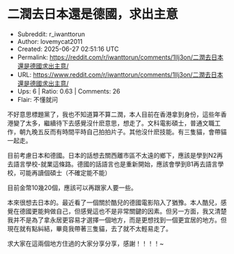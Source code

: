 # 二潤去日本還是德國，求出主意

- Subreddit: r_iwanttorun
- Author: lovemycat2011
- Created: 2025-06-27 02:51:16 UTC
- Permalink: https://reddit.com/r/iwanttorun/comments/1llj3on/二潤去日本還是德國求出主意/
- URL: https://www.reddit.com/r/iwanttorun/comments/1llj3on/二潤去日本還是德國求出主意/
- Ups: 6 | Ratio: 0.63 | Comments: 26
- Flair: 不懂就问


不好意思標題黨了，我也不知道算不算二潤，本人目前在香港拿到身份，這些年香港變了太多，繼續待下去感覺沒什麽意思，想走了。文科電影碩士，普通文職工作，朝九晚五反而有時間平時自己拍拍片子。其他沒什麽技能。有三隻貓，會帶貓一起走。

目前考慮日本和德國。日本的話想去關西離市區不太遠的鄉下，應該是學到N2再去語言學校-就業這條路。德國的話語言也是重新開始，應該會學到B1再去語言學校，可能再讀個碩士（不確定能不能）

目前金幣10幾20個，應該可以再跟家人要一些。

本來很想去日本的。最近看了一個關於酷兒的德國電影陷入了猶豫。本人酷兒，感覺在德國更能夠做自己，但感覺這也不是非常關鍵的因素。但另一方面，我又清楚我并不是為了拿永居更容易才選擇一個地方，而是更想找到一個更宜居的地方。但現在就有點糾結，畢竟我帶著三隻貓，去了就不太輕易走了。

求大家在這兩個地方住過的大家分享分享，感謝！！！！~

